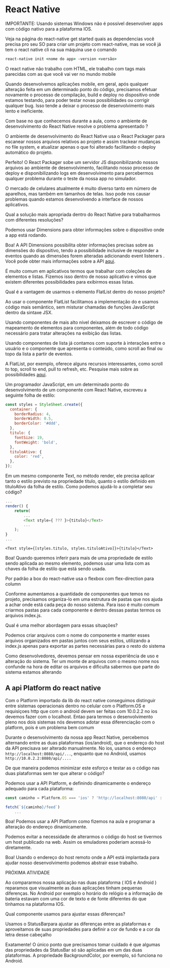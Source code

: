 # React Native

IMPORTANTE: Usando sistemas Windows não é possível desenvolver apps com código nativo para a plataforma IOS.

Veja na página do react-native get started quais as dependencias você precisa pro seu SO para criar um projeto com react-native, mas se você já tem o react native cli na sua máquina use o comando

```cmd
react-native init <nome do app> -version <versão>
```

O react native não trabalho com HTML, ele trabalho com tags mais parecidas com as que você vai ver no mundo mobile

Quando desenvolvemos aplicações mobile, em geral, após qualquer alteração feita em um determinado ponto do código, precisamos efetuar novamente o processo de compilação, build e deploy no dispositivo onde estamos testando, para poder testar novas possibilidades ou corrigir qualquer bug. Isso tende a deixar o processo de desenvolvimento mais lento e ineficiente.

Com base no que conhecemos durante a aula, como o ambiente de desenvolvimento do React Native resolve o problema apresentado ?

O ambiente de desenvolvimento do React Native usa o React Packager para escanear nossos arquivos relativos ao projeto e assim trackear mudanças no file system, e atualizar apenas o que foi alterado facilitando o deploy automático do projeto.

Perfeito! O React Packager sobe um servidor JS disponibilizando nossos arquivos ao ambiente de desenvolvimento, facilitando nosso processo de deploy e disponibilizando logs em desenvolvimento para percebermos qualquer problema durante o teste da nossa app no simulador.

O mercado de celulares atualmente é muito diverso tanto em número de aparelhos, mas também em tamanhos de telas. Isso pode nos causar problemas quando estamos desenvolvendo a interface de nossos aplicativos.

Qual a solução mais apropriada dentro do React Native para trabalharmos com diferentes resoluções?

Podemos usar Dimensions para obter informações sobre o dispositivo onde a app está rodando.

Boa! A API Dimensions possibilita obter informações precisas sobre as dimensões do dispositivo, tendo a possibilidade inclusive de responder a eventos quando as dimensões forem alteradas adicionando event listeners . Você pode obter mais informações sobre a API [aqui](https://reactnative.dev/docs/dimensions).

É muito comum em aplicativos termos que trabalhar com coleções de elementos e listas. Fizemos isso dentro de nosso aplicativo e vimos que existem diferentes possibilidades para exibirmos essas listas.

Qual é a vantagem de usarmos o elemento FlatList dentro do nosso projeto?

Ao usar o componente FlatList facilitamos a implementação do e usamos código mais semântico, sem misturar chamadas de funções JavaScript dentro da sintaxe JSX.

Usando componentes de mais alto nível deixamos de escrever o código de mapeamento de elementos para componentes, além de todo código necessário para tratar alterações na exibição das listas.

Usando componentes de lista já contamos com suporte à interações entre o usuário e o componente que apresenta o conteúdo, como scroll ao final ou topo da lista a partir de eventos.

A FlatList, por exemplo, oferece alguns recursos interessantes, como scroll to top, scroll to end, pull to refresh, etc. Pesquise mais sobre as possibilidades [aqui](https://reactnative.dev/docs/flatlist).

Um programador JavaScript, em um determinado ponto do desenvolvimento de um componente com React Native, escreveu a seguinte folha de estilo:

```js
const styles = StyleSheet.create({
  container: {
    borderRadius: 4,
    borderWidth: 0.5,
    borderColor: '#ddd',
  },
  titulo: {
    fontSize: 19,
    fontWeight: 'bold',
  },
  tituloAtivo: {
    color: 'red',
  },
});
```

Em um mesmo componente Text, no método render, ele precisa aplicar tanto o estilo previsto na propriedade titulo, quanto o estilo definido em tituloAtivo da folha de estilo. Como podemos ajudá-lo a completar seu código?

```js
...
render() {
    return(
        ...
        <Text style={ ??? }>{titulo}</Text>
        ...
    );
}
...
```

`<Text style={[styles.titulo, styles.tituloAtivo]}>{titulo}</Text>`

Boa! Quando queremos inferir para mais de uma propriedade de estilo sendo aplicada ao mesmo elemento, podemos usar uma lista com as chaves da folha de estilo que está sendo usada.

Por padrão a box do react-native usa o flexbox com flex-direction para column

Conforme aumentamos a quantidade de componentes que temos no projeto, precisamos organiza-lo em uma estrutura de pastas que nos ajuda a achar onde está cada peça do nosso sistema. Para isso é muito comum criarmos pastas para cada componente e dentro dessas pastas termos os arquivos index.js.

Qual é uma melhor abordagem para essas situações?

Podemos criar arquivos com o nome do componente e manter esses arquivos organizados em pastas juntos com seus estilos, utilizando a index.js apenas para exportar as partes necessárias para o resto do sistema

Como desenvolvedores, devemos pensar em nossa experiência de uso e alteração do sistema. Ter um monte de arquivos com o mesmo nome nos confunde na hora de editar os arquivos e dificulta sabermos que parte do sistema estamos alterando

## A api Platform do react native

Com o Platform importado da lib do react native conseguimos distinguir entre sistemas operacionais dentro no celular com o Platform.OS e requisiçoes http que com o android devem ser feitas com 10.0.2.2 no ios devemos fazer com o localhost. Entao para termos o desenvolvimento pleno nos dois sistemas nós devemos adotar essa diferenciação com o platform, pois é um problema bem comum

Durante o desenvolvimento da nossa app React Native, percebemos alternando entre as duas plataformas (ios/android), que o endereço do host da API precisava ser alterado manualmente. No ios, usamos o endereço `http://localhost:8080/api/...`, enquanto que no Android, usamos `http://10.0.2.2:8080/api/....`

De que maneira podemos minimizar este esforço e testar as o código nas duas plataformas sem ter que alterar o código?

Podemos usar a API Platform, e definindo dinamicamente o endereço adequado para cada plataforma:

```js
const caminho = Platform.OS === 'ios' ? 'http://localhost:8080/api' : 'http://10.0.2.2:8080/api';

fetch(`${caminho}/feed`)
    ...
```

Boa! Podemos usar a API Platform como fizemos na aula e programar a alteração do endereço dinamicamente.

Podemos evitar a necessidade de alterarmos o código do host se tivermos um host publicado na web. Assim os emuladores poderiam acessá-lo diretamente.

Boa! Usando o endereço do host remoto onde a API está implantada para ajudar nosso desenvolvimento podemos abstrair esse trabalho.

PRÓXIMA ATIVIDADE

Ao compararmos nossa aplicação nas duas plataforma ( IOS e Android ) reparamos que visualmente as duas aplicações tinham pequenas diferenças. No Android por exemplo o horário do relógio e a informação de bateria estavam com uma cor de texto e de fonte diferentes do que tínhamos na plataforma IOS.

Qual componente usamos para ajustar essas diferenças?

Usamos o StatusBarpara ajustar as diferenças entre as plataformas e aproveitamos de suas propriedades para definir a cor de fundo e a cor da letra desse cabeçalho

Exatamente! O único ponto que precisamos tomar cuidado é que algumas das propriedades da StatusBar só são aplicadas em um das duas plataformas. A propriedade BackgroundColor, por exemplo, só funciona no Android.
